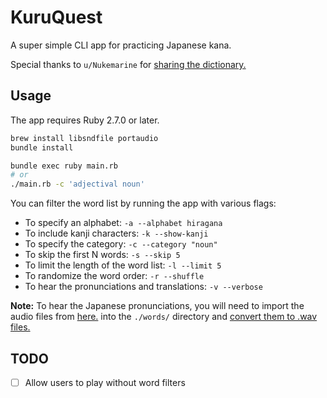 # KuruQuest
A super simple CLI app for practicing Japanese kana.

Special thanks to `u/Nukemarine` for [sharing the dictionary.][dictionary_thread]

## Usage
The app requires Ruby 2.7.0 or later.

```bash
brew install libsndfile portaudio
bundle install

bundle exec ruby main.rb
# or
./main.rb -c 'adjectival noun'
```

You can filter the word list by running the app with various flags:
* To specify an alphabet: `-a --alphabet hiragana`
* To include kanji characters: `-k --show-kanji`
* To specify the category: `-c --category "noun"`
* To skip the first N words: `-s --skip 5`
* To limit the length of the word list: `-l --limit 5`
* To randomize the word order: `-r --shuffle`
* To hear the pronunciations and translations: `-v --verbose`

**Note:**
To hear the Japanese pronunciations, you will need to import the audio files from [here.][word_audio_download] into the `./words/` directory and [convert them to .wav files.][mp3_conversion_example]

## TODO
- [ ] Allow users to play without word filters

[dictionary_thread]: https://www.reddit.com/r/LearnJapanese/comments/s2iop/heres_a_spreadsheet_of_the_6000_most_common
[word_audio_download]: http://www.mediafire.com/file/oyddnozmbd2/kore-sound-vocab-munged.zip/file
[mp3_conversion_example]: https://stackoverflow.com/a/52338741
